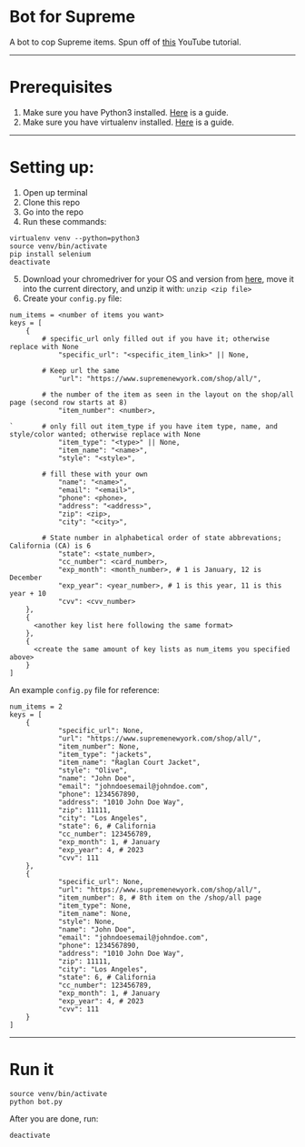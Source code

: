 # Bot for Supreme

A bot to cop Supreme items.
Spun off of [this](https://youtu.be/AGpKm0pdTMM) YouTube tutorial.

---
# Prerequisites
1. Make sure you have Python3 installed. [Here](https://realpython.com/installing-python/) is a guide.
2. Make sure you have virtualenv installed. [Here](https://virtualenv.pypa.io/en/stable/installation.html) is a guide.

---
# Setting up:

1. Open up terminal
2. Clone this repo
3. Go into the repo
4. Run these commands:
```
virtualenv venv --python=python3
source venv/bin/activate
pip install selenium
deactivate
```
5. Download your chromedriver for your OS and version from [here](http://chromedriver.chromium.org/downloads), move it into the current directory, and unzip it with: `unzip <zip file>`
6. Create your `config.py` file:

```
num_items = <number of items you want>
keys = [
	{
	    # specific_url only filled out if you have it; otherwise replace with None
            "specific_url": "<specific_item_link>" || None,

	    # Keep url the same
            "url": "https://www.supremenewyork.com/shop/all/",

	    # the number of the item as seen in the layout on the shop/all page (second row starts at 8) 
            "item_number": <number>,

`	    # only fill out item_type if you have item type, name, and style/color wanted; otherwise replace with None
            "item_type": "<type>" || None,
            "item_name": "<name>",
            "style": "<style>",

	    # fill these with your own
            "name": "<name>",
            "email": "<email>",
            "phone": <phone>,
            "address": "<address>",
            "zip": <zip>,
            "city": "<city>",
	
	    # State number in alphabetical order of state abbrevations; California (CA) is 6
            "state": <state_number>,
            "cc_number": <card_number>,
            "exp_month": <month_number>, # 1 is January, 12 is December
            "exp_year": <year_number>, # 1 is this year, 11 is this year + 10
            "cvv": <cvv_number>
	},
	{
	  <another key list here following the same format>
	},
	{
	  <create the same amount of key lists as num_items you specified above>
	}
]
```
An example `config.py` file for reference:
```
num_items = 2
keys = [
	{
            "specific_url": None,
            "url": "https://www.supremenewyork.com/shop/all/",
            "item_number": None,
            "item_type": "jackets",
            "item_name": "Raglan Court Jacket",
            "style": "Olive",
            "name": "John Doe",
            "email": "johndoesemail@johndoe.com",
            "phone": 1234567890,
            "address": "1010 John Doe Way",
            "zip": 11111,
            "city": "Los Angeles",
            "state": 6, # California
            "cc_number": 123456789,
            "exp_month": 1, # January
            "exp_year": 4, # 2023
            "cvv": 111
	},
	{
            "specific_url": None,
            "url": "https://www.supremenewyork.com/shop/all/",
            "item_number": 8, # 8th item on the /shop/all page
            "item_type": None,
            "item_name": None,
            "style": None,
            "name": "John Doe",
            "email": "johndoesemail@johndoe.com",
            "phone": 1234567890,
            "address": "1010 John Doe Way",
            "zip": 11111,
            "city": "Los Angeles",
            "state": 6, # California
            "cc_number": 123456789,
            "exp_month": 1, # January
            "exp_year": 4, # 2023
            "cvv": 111
	}
]

```

---
# Run it
```
source venv/bin/activate
python bot.py
```
After you are done, run:
```
deactivate
```

